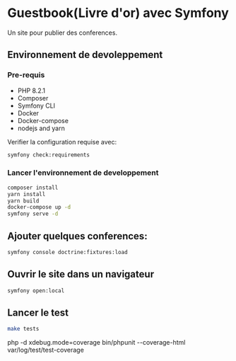 # Guestbook(Livre d'or) avec Symfony

Un site pour publier des conferences.

## Environnement de devoleppement

### Pre-requis

* PHP 8.2.1
* Composer
* Symfony CLI
* Docker
* Docker-compose
* nodejs and yarn

Verifier la configuration requise avec:

```bash
symfony check:requirements
```
### Lancer l'environnement de developpement

```bash
composer install
yarn install
yarn build
docker-compose up -d
symfony serve -d
```
## Ajouter quelques conferences:
```bash
symfony console doctrine:fixtures:load
```
## Ouvrir le site dans un navigateur
```bash
symfony open:local
```

## Lancer le test

```bash
make tests
```


php -d xdebug.mode=coverage bin/phpunit --coverage-html var/log/test/test-coverage

